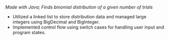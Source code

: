 *Made with Java; Finds binomial distribution of a given number of trials*
- Utilized a linked list to store distribution data and managed large integers using BigDecimal and BigInteger.
- Implemented control flow using switch cases for handling user input and program states. 
